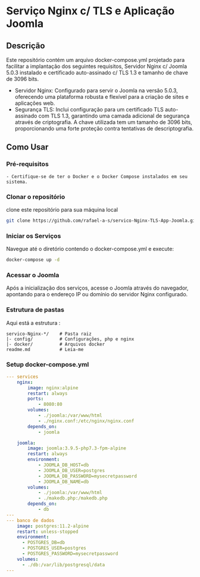 # Serviço Nginx c/ TLS e Aplicação Joomla

## Descrição

Este repositório contém um arquivo docker-compose.yml projetado para facilitar a implantação dos seguintes requisitos, Servidor Nginx c/ Joomla 5.0.3 instalado e certificado auto-assinado c/ TLS 1.3 e tamanho de chave de 3096 bits.

 - Servidor Nginx: Configurado para servir o Joomla na versão 5.0.3, oferecendo uma plataforma robusta e flexível para a criação de sites e aplicações web.
 - Segurança TLS: Inclui configuração para um certificado TLS auto-assinado com TLS 1.3, garantindo uma camada adicional de segurança através de criptografia. A chave utilizada tem um tamanho de 3096 bits, proporcionando uma forte proteção contra tentativas de descriptografia.

## Como Usar

### Pré-requisitos
    - Certifique-se de ter o Docker e o Docker Compose instalados em seu sistema.
### Clonar o repositório
clone este repositório para sua máquina local 
```bash
git clone https://github.com/rafael-a-s/servico-Nginx-TLS-App-Joomla.git
```

### Iniciar os Serviços
Navegue até o diretório contendo o docker-compose.yml e execute:

```bash
docker-compose up -d
```
### Acessar o Joomla
Após a inicialização dos serviços, acesse o Joomla através do navegador, apontando para o endereço IP ou domínio do servidor Nginx configurado.

### Estrutura de pastas

Aqui está a estrutura :

```
servico-Nginx-*/    # Pasta raiz
|- config/          # Configurações, php e nginx
|- docker/          # Arquivos docker
readme.md           # Leia-me
```

### Setup docker-compose.yml

```yml
--- services
    nginx:
        image: nginx:alpine
        restart: always
        ports:
            - 8080:80
        volumes:
            - ./joomla:/var/www/html
            - ./nginx.conf:/etc/nginx/nginx.conf
        depends_on:
            - joomla

    joomla:
        image: joomla:3.9.5-php7.3-fpm-alpine
        restart: always
        environment:
            - JOOMLA_DB_HOST=db
            - JOOMLA_DB_USER=postgres
            - JOOMLA_DB_PASSWORD=mysecretpassword
            - JOOMLA_DB_NAME=db
        volumes:
            - ./joomla:/var/www/html
            - ./makedb.php:/makedb.php
        depends_on:
            - db
---
--- banco de dados
    image: postgres:11.2-alpine
    restart: unless-stopped
    environment:
      - POSTGRES_DB=db
      - POSTGRES_USER=postgres
      - POSTGRES_PASSWORD=mysecretpassword
    volumes:
      - ./db:/var/lib/postgresql/data
---
```